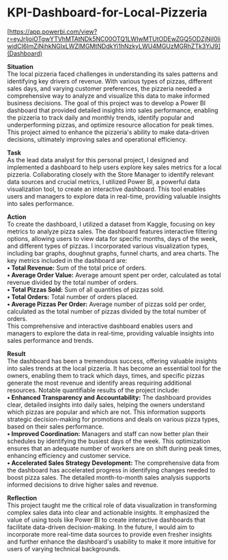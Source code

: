# KPI-Dashboard-for-Local-Pizzeria 

[https://app.powerbi.com/view?r=eyJrIjoiOTgwYTVhMTAtNDk5NC00OTQ1LWIwMTUtODEwZGQ5ODZjNjI0IiwidCI6ImZiNjhkNGIxLWZlMGMtNDdkYi1hNzkyLWU4MGUzMGRhZTk3YiJ9](Dashboard)

**Situation** <br />
The local pizzeria faced challenges in understanding its sales patterns and identifying key drivers of revenue. With various types of pizzas, different sales days, and varying customer preferences, the pizzeria needed a comprehensive way to analyze and visualize this data to make informed business decisions. The goal of this project was to develop a Power BI dashboard that provided detailed insights into sales performance, enabling the pizzeria to track daily and monthly trends, identify popular and underperforming pizzas, and optimize resource allocation for peak times. This project aimed to enhance the pizzeria's ability to make data-driven decisions, ultimately improving sales and operational efficiency.

**Task**<br />
As the lead data analyst for this personal project, I designed and implemented a dashboard to help users explore key sales metrics for a local pizzeria. Collaborating closely with the Store Manager to identify relevant data sources and crucial metrics, I utilized Power BI, a powerful data visualization tool, to create an interactive dashboard. This tool enables users and managers to explore data in real-time, providing valuable insights into sales performance.

**Action**<br />
To create the dashboard, I utilized a dataset from Kaggle, focusing on key metrics to analyze pizza sales. The dashboard features interactive filtering options, allowing users to view data for specific months, days of the week, and different types of pizzas. I incorporated various visualization types, including bar graphs, doughnut graphs, funnel charts, and area charts.
The key metrics included in the dashboard are:<br />
**•	Total Revenue:** Sum of the total price of orders.<br />
**•	Average Order Value:** Average amount spent per order, calculated as total revenue divided by the total number of orders.<br />
**•	Total Pizzas Sold:** Sum of all quantities of pizzas sold.<br />
**•	Total Orders:** Total number of orders placed.<br />
**•	Average Pizzas Per Order:** Average number of pizzas sold per order, calculated as the total number of pizzas divided by the total number of orders.<br />
This comprehensive and interactive dashboard enables users and managers to explore the data in real-time, providing valuable insights into sales performance and trends.<br />

**Result**<br />
The dashboard has been a tremendous success, offering valuable insights into sales trends at the local pizzeria. It has become an essential tool for the owners, enabling them to track which days, times, and specific pizzas generate the most revenue and identify areas requiring additional resources. Notable quantifiable results of the project include:<br />
**•	Enhanced Transparency and Accountability:** The dashboard provides clear, detailed insights into daily sales, helping the owners understand which pizzas are popular and which are not. This information supports strategic decision-making for promotions and deals on various pizza types, based on their sales performance.<br />
**•	Improved Coordination:** Managers and staff can now better plan their schedules by identifying the busiest days of the week. This optimization ensures that an adequate number of workers are on shift during peak times, enhancing efficiency and customer service.<br />
**•	Accelerated Sales Strategy Development:** The comprehensive data from the dashboard has accelerated progress in identifying changes needed to boost pizza sales. The detailed month-to-month sales analysis supports informed decisions to drive higher sales and revenue.<br />

**Reflection**<br />
This project taught me the critical role of data visualization in transforming complex sales data into clear and actionable insights. It emphasized the value of using tools like Power BI to create interactive dashboards that facilitate data-driven decision-making. In the future, I would aim to incorporate more real-time data sources to provide even fresher insights and further enhance the dashboard's usability to make it more intuitive for users of varying technical backgrounds.
